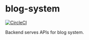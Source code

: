 # blog-system

[![CircleCI](https://circleci.com/gh/thinhlvv/blog-system/tree/master.svg?style=svg)](https://circleci.com/gh/thinhlvv/blog-system/tree/master)

Backend serves APIs for blog system.
